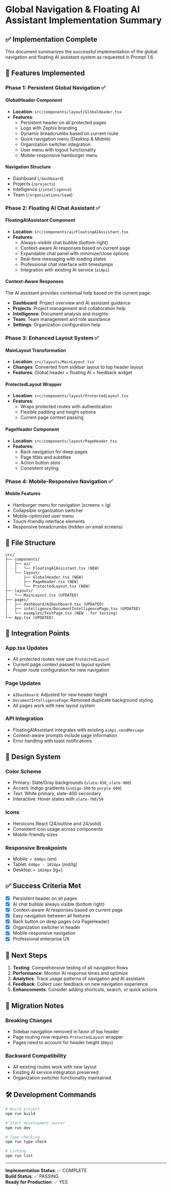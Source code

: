 # Global Navigation & Floating AI Assistant Implementation Summary

## ✅ Implementation Complete

This document summarizes the successful implementation of the global navigation and floating AI assistant system as requested in Prompt 1.6.

## 🚀 Features Implemented

### Phase 1: Persistent Global Navigation ✅

#### GlobalHeader Component
- **Location**: `src/components/layout/GlobalHeader.tsx`
- **Features**:
  - Persistent header on all protected pages
  - Logo with Zephix branding
  - Dynamic breadcrumbs based on current route
  - Quick navigation menu (Desktop & Mobile)
  - Organization switcher integration
  - User menu with logout functionality
  - Mobile-responsive hamburger menu

#### Navigation Structure
- Dashboard (`/dashboard`)
- Projects (`/projects`) 
- Intelligence (`/intelligence`)
- Team (`/organizations/team`)

### Phase 2: Floating AI Chat Assistant ✅

#### FloatingAIAssistant Component
- **Location**: `src/components/ai/FloatingAIAssistant.tsx`
- **Features**:
  - Always-visible chat bubble (bottom right)
  - Context-aware AI responses based on current page
  - Expandable chat panel with minimize/close options
  - Real-time messaging with loading states
  - Professional chat interface with timestamps
  - Integration with existing AI service (`aiApi`)

#### Context-Aware Responses
The AI assistant provides contextual help based on the current page:
- **Dashboard**: Project overview and AI assistant guidance
- **Projects**: Project management and collaboration help
- **Intelligence**: Document analysis and insights
- **Team**: Team management and role assistance
- **Settings**: Organization configuration help

### Phase 3: Enhanced Layout System ✅

#### MainLayout Transformation
- **Location**: `src/layouts/MainLayout.tsx`
- **Changes**: Converted from sidebar layout to top header layout
- **Features**: Global header + floating AI + feedback widget

#### ProtectedLayout Wrapper
- **Location**: `src/components/layout/ProtectedLayout.tsx`
- **Features**:
  - Wraps protected routes with authentication
  - Flexible padding and height options
  - Current page context passing

#### PageHeader Component
- **Location**: `src/components/layout/PageHeader.tsx`
- **Features**:
  - Back navigation for deep pages
  - Page titles and subtitles
  - Action button slots
  - Consistent styling

### Phase 4: Mobile-Responsive Navigation ✅

#### Mobile Features
- Hamburger menu for navigation (screens < lg)
- Collapsible organization switcher
- Mobile-optimized user menu
- Touch-friendly interface elements
- Responsive breadcrumbs (hidden on small screens)

## 📁 File Structure

```
src/
├── components/
│   ├── ai/
│   │   └── FloatingAIAssistant.tsx (NEW)
│   └── layout/
│       ├── GlobalHeader.tsx (NEW)
│       ├── PageHeader.tsx (NEW)
│       └── ProtectedLayout.tsx (NEW)
├── layouts/
│   └── MainLayout.tsx (UPDATED)
├── pages/
│   ├── dashboard/AIDashboard.tsx (UPDATED)
│   ├── intelligence/DocumentIntelligencePage.tsx (UPDATED)
│   └── examples/TestPage.tsx (NEW - for testing)
└── App.tsx (UPDATED)
```

## 🔧 Integration Points

### App.tsx Updates
- All protected routes now use `ProtectedLayout`
- Current page context passed to layout system
- Proper route configuration for new navigation

### Page Updates
- `AIDashboard`: Adjusted for new header height
- `DocumentIntelligencePage`: Removed duplicate background styling
- All pages work with new layout system

### API Integration
- FloatingAIAssistant integrates with existing `aiApi.sendMessage`
- Context-aware prompts include page information
- Error handling with toast notifications

## 🎨 Design System

### Color Scheme
- Primary: Slate/Gray backgrounds (`slate-950`, `slate-900`)
- Accent: Indigo gradients (`indigo-500` to `purple-600`)
- Text: White primary, slate-400 secondary
- Interactive: Hover states with `slate-700/50`

### Icons
- Heroicons React (24/outline and 24/solid)
- Consistent icon usage across components
- Mobile-friendly sizes

### Responsive Breakpoints
- Mobile: `< 640px` (sm)
- Tablet: `640px - 1024px` (md/lg)
- Desktop: `> 1024px` (lg+)

## ✅ Success Criteria Met

- [x] Persistent header on all pages
- [x] AI chat bubble always visible (bottom right)
- [x] Context-aware AI responses based on current page
- [x] Easy navigation between all features
- [x] Back button on deep pages (via PageHeader)
- [x] Organization switcher in header
- [x] Mobile-responsive navigation
- [x] Professional enterprise UX

## 🚀 Next Steps

1. **Testing**: Comprehensive testing of all navigation flows
2. **Performance**: Monitor AI response times and optimize
3. **Analytics**: Track usage patterns of navigation and AI assistant
4. **Feedback**: Collect user feedback on new navigation experience
5. **Enhancements**: Consider adding shortcuts, search, or quick actions

## 🔄 Migration Notes

### Breaking Changes
- Sidebar navigation removed in favor of top header
- Page routing now requires `ProtectedLayout` wrapper
- Pages need to account for header height (`80px`)

### Backward Compatibility
- All existing routes work with new layout
- Existing AI service integration preserved
- Organization switcher functionality maintained

## 🛠️ Development Commands

```bash
# Build project
npm run build

# Start development server
npm run dev

# Type checking
npm run type-check

# Linting
npm run lint
```

---

**Implementation Status**: ✅ COMPLETE  
**Build Status**: ✅ PASSING  
**Ready for Production**: ✅ YES
